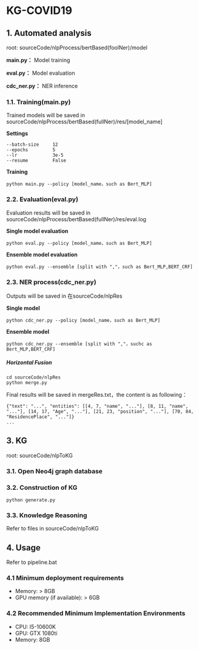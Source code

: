 # KG-COVID19

## 1. Automated analysis

root: sourceCode/nlpProcess/bertBased(foolNer)/model

**main.py：** Model training

**eval.py：** Model evaluation

**cdc_ner.py：** NER inference

### 1.1. Training(main.py)

Trained models will be saved in sourceCode/nlpProcess/bertBased(fullNer)/res/[model_name]

**Settings**

```
--batch-size     12
--epochs         5
--lr             3e-5
--resume         False
```

**Training**

```
python main.py --policy [model_name，such as Bert_MLP]
```

### 2.2. Evaluation(eval.py)

Evaluation results will be saved in sourceCode/nlpProcess/bertBased(fullNer)/res/eval.log

**Single model evaluation**

```
python eval.py --policy [model_name，such as Bert_MLP]
```

**Ensemble model evaluation**

```
python eval.py --ensemble [split with ","，such as Bert_MLP,BERT_CRF]
```

### 2.3. NER process(cdc_ner.py)

Outputs will be saved in 在sourceCode/nlpRes

**Single model**

```
python cdc_ner.py --policy [model_name，such as Bert_MLP]
```

**Ensemble model**

```
python cdc_ner.py --ensemble [split with ","，suchc as Bert_MLP,BERT_CRF]
```

##### Horizontal Fusion

```
cd sourceCode/nlpRes
python merge.py
```

Final results will be saved in mergeRes.txt，the content is as following：

```
{"text": "...", "entities": [[4, 7, "name", "..."], [8, 11, "name", "..."], [14, 17, "Age", "..."], [21, 23, "position", "..."], [70, 84, "ResidencePlace", "..."]}
...
```

## 3. KG

root: sourceCode/nlpToKG

### 3.1. Open Neo4j graph database

### 3.2. Construction of KG

```
python generate.py
```

### 3.3. Knowledge Reasoning

Refer to files in sourceCode/nlpToKG

## 4. Usage

Refer to pipeline.bat

### 4.1 Minimum deployment requirements

- Memory: > 8GB
- GPU memory (if available): > 6GB

### 4.2 Recommended Minimum Implementation Environments

- CPU: I5-10600K
- GPU: GTX 1080ti
- Memory: 8GB

